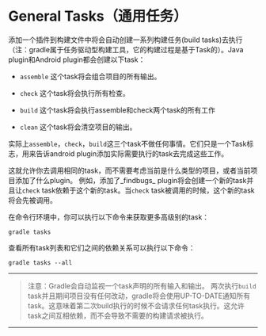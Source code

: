 # General Tasks（通用任务）

添加一个插件到构建文件中将会自动创建一系列构建任务(build tasks)去执行（注：gradle属于任务驱动型构建工具，它的构建过程是基于Task的）。Java plugin和Android plugin都会创建以下task：

* `assemble`
这个task将会组合项目的所有输出。

* `check`
这个task将会执行所有检查。

* `build`
这个task将会执行assemble和check两个task的所有工作

* `clean`
这个task将会清空项目的输出。

实际上`assemble`，`check`，`build`这三个task不做任何事情。它们只是一个Task标志，用来告诉android plugin添加实际需要执行的task去完成这些工作。

这就允许你去调用相同的task，而不需要考虑当前是什么类型的项目，或者当前项目添加了什么plugin。
例如，添加了_findbugs_ plugin将会创建一个新的task并且让`check` task依赖于这个新的task。当`check` task被调用的时候，这个新的task将会先被调用。

在命令行环境中，你可以执行以下命令来获取更多高级别的task：

    gradle tasks

查看所有task列表和它们之间的依赖关系可以执行以下命令：

    gradle tasks --all

---

> 注意：Gradle会自动监视一个task声明的所有输入和输出。
两次执行`build` task并且期间项目没有任何改动，gradle将会使用UP-TO-DATE通知所有task。这意味着第二次build执行的时候不会请求任何task执行。这允许task之间互相依赖，而不会导致不需要的构建请求被执行。

---
